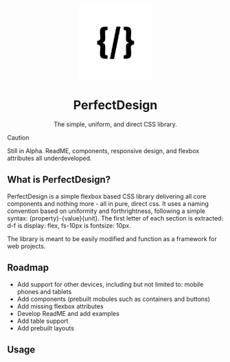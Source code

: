 <p align="center">
    <a href="" alt="Perfectionary Logo">
    <img src="https://github.com/LucasJJulien/PerfectDesign/blob/main/media/logowhite.png?raw=true" height="173"/></a>
</p>

<h1 align="center"> PerfectDesign </h1>
<p align="center"> The simple, uniform, and direct CSS library. </p>

> [!CAUTION]  
> Still in Alpha. ReadME, components, responsive design, and flexbox attributes all underdeveloped. 

## What is PerfectDesign?
PerfectDesign is a simple flexbox based CSS library delivering all core components and nothing more - all in pure, direct css. It uses a naming convention based on uniformity and forthrightness, following a simple syntax: {property}-{value}{unit}. The first letter of each section is extracted: d-f is display: flex, fs-10px is fontsize: 10px. 

The library is meant to be easily modified and function as a framework for web projects.

## Roadmap
- Add support for other devices, including but not limited to: mobile phones and tablets
- Add components (prebuilt mobules such as containers and buttons)
- Add missing flexbox attributes
- Develop ReadME and add examples
- Add table support
- Add prebuilt layouts

## Usage

